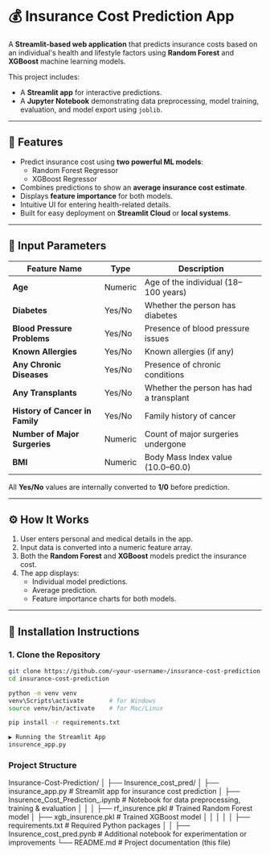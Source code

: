 # 💰 Insurance Cost Prediction App

A **Streamlit-based web application** that predicts insurance costs based on an individual's health and lifestyle factors using **Random Forest** and **XGBoost** machine learning models.

This project includes:
- A **Streamlit app** for interactive predictions.
- A **Jupyter Notebook** demonstrating data preprocessing, model training, evaluation, and model export using `joblib`.

---

## 🚀 Features

- Predict insurance cost using **two powerful ML models**:
  - Random Forest Regressor
  - XGBoost Regressor
- Combines predictions to show an **average insurance cost estimate**.
- Displays **feature importance** for both models.
- Intuitive UI for entering health-related details.
- Built for easy deployment on **Streamlit Cloud** or **local systems**.

---

## 🧾 Input Parameters

| Feature Name | Type | Description |
|---------------|-------|-------------|
| **Age** | Numeric | Age of the individual (18–100 years) |
| **Diabetes** | Yes/No | Whether the person has diabetes |
| **Blood Pressure Problems** | Yes/No | Presence of blood pressure issues |
| **Known Allergies** | Yes/No | Known allergies (if any) |
| **Any Chronic Diseases** | Yes/No | Presence of chronic conditions |
| **Any Transplants** | Yes/No | Whether the person has had a transplant |
| **History of Cancer in Family** | Yes/No | Family history of cancer |
| **Number of Major Surgeries** | Numeric | Count of major surgeries undergone |
| **BMI** | Numeric | Body Mass Index value (10.0–60.0) |

All **Yes/No** values are internally converted to **1/0** before prediction.

---

## ⚙️ How It Works

1. User enters personal and medical details in the app.
2. Input data is converted into a numeric feature array.
3. Both the **Random Forest** and **XGBoost** models predict the insurance cost.
4. The app displays:
   - Individual model predictions.
   - Average prediction.
   - Feature importance charts for both models.

---

## 🧩 Installation Instructions

### 1. Clone the Repository
```bash
git clone https://github.com/<your-username>/insurance-cost-prediction.git
cd insurance-cost-prediction

python -m venv venv
venv\Scripts\activate       # for Windows
source venv/bin/activate    # for Mac/Linux

pip install -r requirements.txt

▶️ Running the Streamlit App
insurence_app.py
```
### Project Structure
Insurance-Cost-Prediction/
│
├── Insurence_cost_pred/
│   ├── insurance_app.py                  # Streamlit app for insurance cost prediction
│   ├── Insurence_Cost_Prediction_.ipynb  # Notebook for data preprocessing, training & evaluation
│   │
│   ├── rf_insurence.pkl                  # Trained Random Forest model
│   ├── xgb_insurence.pkl                 # Trained XGBoost model
│   │
│   │
│   ├── requirements.txt                  # Required Python packages
│   │
├── Insurence_cost_pred.pynb          # Additional notebook for experimentation or improvements
└── README.md                         # Project documentation (this file)

